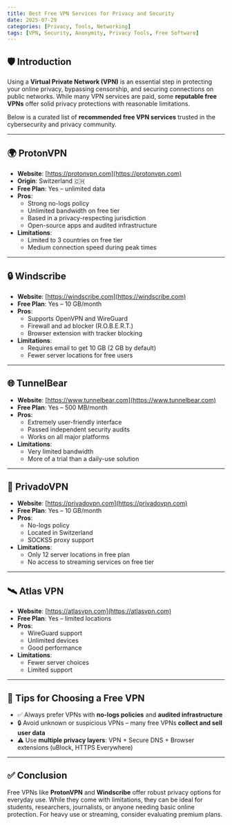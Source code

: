 ```yaml
---
title: Best Free VPN Services for Privacy and Security
date: 2025-07-29
categories: [Privacy, Tools, Networking]
tags: [VPN, Security, Anonymity, Privacy Tools, Free Software]
---
```


## 🛡️ Introduction

Using a **Virtual Private Network (VPN)** is an essential step in protecting your online privacy, bypassing censorship, and securing connections on public networks. While many VPN services are paid, some **reputable free VPNs** offer solid privacy protections with reasonable limitations.

Below is a curated list of **recommended free VPN services** trusted in the cybersecurity and privacy community.

---

## 🌍 ProtonVPN

- **Website**: [https://protonvpn.com](https://protonvpn.com)
- **Origin**: Switzerland 🇨🇭
- **Free Plan**: Yes – unlimited data
- **Pros**:
  - Strong no-logs policy
  - Unlimited bandwidth on free tier
  - Based in a privacy-respecting jurisdiction
  - Open-source apps and audited infrastructure
- **Limitations**:
  - Limited to 3 countries on free tier
  - Medium connection speed during peak times

---

## 🔒 Windscribe

- **Website**: [https://windscribe.com](https://windscribe.com)
- **Free Plan**: Yes – 10 GB/month
- **Pros**:
  - Supports OpenVPN and WireGuard
  - Firewall and ad blocker (R.O.B.E.R.T.)
  - Browser extension with tracker blocking
- **Limitations**:
  - Requires email to get 10 GB (2 GB by default)
  - Fewer server locations for free users

---

## 🌐 TunnelBear

- **Website**: [https://www.tunnelbear.com](https://www.tunnelbear.com)
- **Free Plan**: Yes – 500 MB/month
- **Pros**:
  - Extremely user-friendly interface
  - Passed independent security audits
  - Works on all major platforms
- **Limitations**:
  - Very limited bandwidth
  - More of a trial than a daily-use solution

---

## 🚀 PrivadoVPN

- **Website**: [https://privadovpn.com](https://privadovpn.com)
- **Free Plan**: Yes – 10 GB/month
- **Pros**:
  - No-logs policy
  - Located in Switzerland
  - SOCKS5 proxy support
- **Limitations**:
  - Only 12 server locations in free plan
  - No access to streaming services on free tier

---

## 🛰️ Atlas VPN

- **Website**: [https://atlasvpn.com](https://atlasvpn.com)
- **Free Plan**: Yes – limited locations
- **Pros**:
  - WireGuard support
  - Unlimited devices
  - Good performance
- **Limitations**:
  - Fewer server choices
  - Limited support

---

## 🧭 Tips for Choosing a Free VPN

- ✅ Always prefer VPNs with **no-logs policies** and **audited infrastructure**
- 🔒 Avoid unknown or suspicious VPNs – many free VPNs **collect and sell user data**
- ⚠️ Use **multiple privacy layers**: VPN + Secure DNS + Browser extensions (uBlock, HTTPS Everywhere)

---

## ✅ Conclusion

Free VPNs like **ProtonVPN** and **Windscribe** offer robust privacy options for everyday use. While they come with limitations, they can be ideal for students, researchers, journalists, or anyone needing basic online protection. For heavy use or streaming, consider evaluating premium plans.

